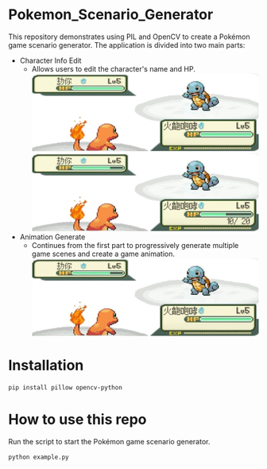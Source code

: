 # Pokemon_Scenario_Generator
This repository demonstrates using PIL and OpenCV to create a Pokémon game scenario generator. The application is divided into two main parts:
- Character Info Edit
  - Allows users to edit the character's name and HP.
![](https://github.com/xkllkx/Pokemon_Scenario_Generator/blob/main/character_info_edit/f_w_model.jpg)
![](https://github.com/xkllkx/Pokemon_Scenario_Generator/blob/main/character_info_edit/f_w.png)
- Animation Generate
  - Continues from the first part to progressively generate multiple game scenes and create a game animation.
![](https://github.com/xkllkx/Pokemon_Scenario_Generator/blob/main/animation_generate/test.gif)

# Installation
```bash
pip install pillow opencv-python
```

# How to use this repo
Run the script to start the Pokémon game scenario generator.
```bash
python example.py
```
